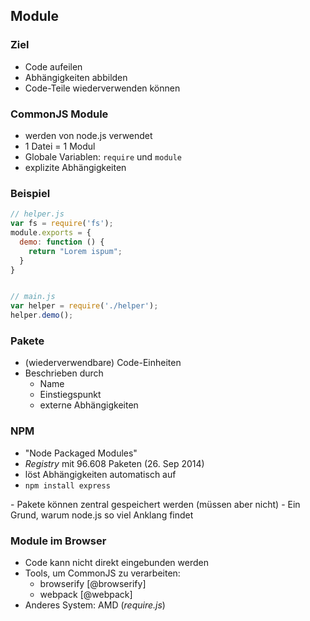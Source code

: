 
## Module

### Ziel

- Code aufeilen
- Abhängigkeiten abbilden
- Code-Teile wiederverwenden können

### CommonJS Module

- werden von node.js verwendet
- 1 Datei = 1 Modul
- Globale Variablen: `require` und `module`
- explizite Abhängigkeiten

### Beispiel

```javascript
// helper.js
var fs = require('fs');
module.exports = {
  demo: function () {
    return "Lorem ispum";
  }
}


// main.js
var helper = require('./helper');
helper.demo();
```

### Pakete

- (wiederverwendbare) Code-Einheiten
- Beschrieben durch
    - Name
    - Einstiegspunkt
    - externe Abhängigkeiten

### NPM

- "Node Packaged Modules"
- _Registry_ mit 96.608 Paketen (26. Sep 2014)
- löst Abhängigkeiten automatisch auf
- `npm install express`

<aside class="notes">
- Pakete können zentral gespeichert werden (müssen aber nicht)
- Ein Grund, warum node.js so viel Anklang findet
</aside>

### Module im Browser

- Code kann nicht direkt eingebunden werden
- Tools, um CommonJS zu verarbeiten:
    - browserify [@browserify]
    - webpack [@webpack]
- Anderes System: AMD (_require.js_)

